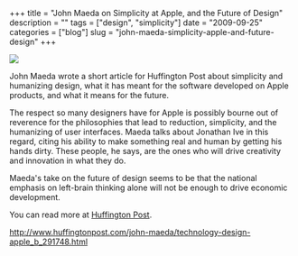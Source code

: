 +++
title = "John Maeda on Simplicity at Apple, and the Future of Design"
description = ""
tags = ["design", "simplicity"]
date = "2009-09-25"
categories = ["blog"]
slug = "john-maeda-simplicity-apple-and-future-design"
+++



  <div class="notebook-screenshot"><a href="http://www.huffingtonpost.com/john-maeda/technology-design-apple_b_291748.html"><img id='bluga-thumbnail-1899' class='bluga-thumbnail large' src='http://media.konigi.com/bluga/
wt4abcd995ce216.jpg'/></a></div><p>John Maeda wrote a short article for Huffington Post about simplicity and humanizing design, what it has meant for the software developed on Apple products, and what it means for the future. </p>
<p>The respect so many designers have for Apple is possibly bourne out of reverence for the philosophies that lead to reduction, simplicity, and the humanizing of user interfaces. Maeda talks about Jonathan Ive in this regard, citing his ability to make something real and human by getting his hands dirty. These people, he says, are the ones who will drive creativity and innovation in what they do. </p>
<p>Maeda's take on the future of design seems to be that the national emphasis on left-brain thinking alone will not be enough to drive economic development. </p>
<p>You can read more at <a href="http://www.huffingtonpost.com/john-maeda/technology-design-apple_b_291748.html">Huffington Post</a>.</p>
    
  <a href="http://www.huffingtonpost.com/john-maeda/technology-design-apple_b_291748.html">http://www.huffingtonpost.com/john-maeda/technology-design-apple_b_291748.html</a>
